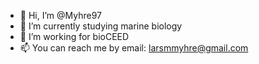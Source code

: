 - 👋 Hi, I’m @Myhre97
- 🌱 I’m currently studying marine biology 
- 💞️ I’m working for bioCEED
- 📫 You can reach me by email: larsmmyhre@gmail.com

<!---
Myhre97/Myhre97 is a ✨ special ✨ repository because its `README.md` (this file) appears on your GitHub profile.
You can click the Preview link to take a look at your changes.
--->
